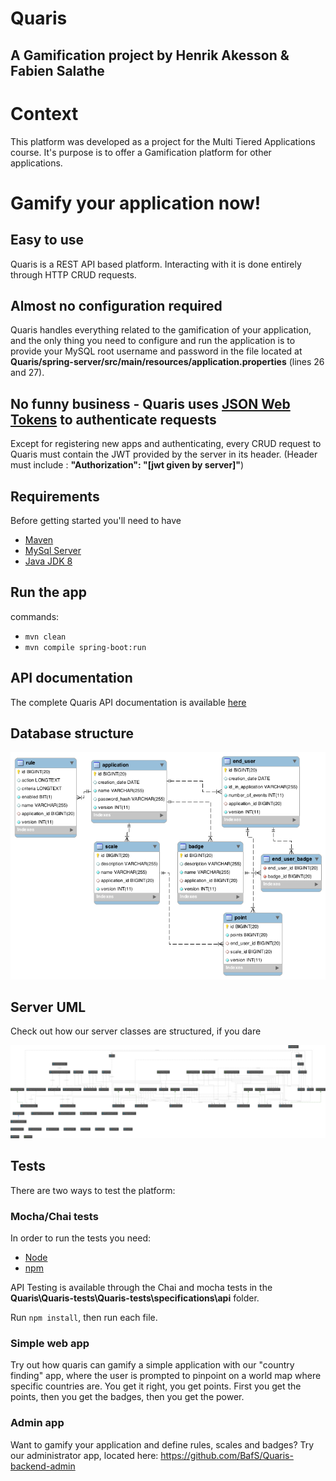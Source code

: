# Quaris

## A Gamification project by Henrik Akesson & Fabien Salathe

# Context
This platform was developed as a project for the Multi Tiered Applications course.
It's purpose is to offer a Gamification platform for other applications.

# Gamify your application now!
## Easy to use
Quaris is a REST API based platform. Interacting with it is done entirely through HTTP CRUD requests.

## Almost no configuration required
Quaris handles everything related to the gamification of your application, and the only thing you need to configure and run the application is to provide your MySQL root username and password in the file located at **Quaris/spring-server/src/main/resources/application.properties** (lines 26 and 27).

## No funny business - Quaris uses [JSON Web Tokens](https://jwt.io/) to authenticate requests
Except for registering new apps and authenticating, every CRUD request to Quaris must contain the JWT provided by the server in its header. (Header must include : **"Authorization": "[jwt given by server]"**)

## Requirements
Before getting started you'll need to have
- [Maven](https://maven.apache.org/download.cgi)
- [MySql Server](https://dev.mysql.com/downloads/windows/installer/5.7.html)
- [Java JDK 8](http://www.oracle.com/technetwork/java/javase/downloads/jdk8-downloads-2133151.html)

## Run the app
commands:
- `mvn clean`
- `mvn compile spring-boot:run`

## API documentation
The complete Quaris API documentation is available [here](https://bafs.github.io/Quaris/)

## Database structure
![Database](./docs/db_uml.png)

## Server UML
Check out how our server classes are structured, if you dare

![UML](./docs/server_uml_2.png)

## Tests
There are two ways to test the platform:
### Mocha/Chai tests
In order to run the tests you need:
- [Node](https://nodejs.org/en/)
- [npm](https://www.npmjs.com/)

API Testing is available through the Chai and mocha tests in the **Quaris\Quaris-tests\Quaris-tests\specifications\api** folder.

Run `npm install`, then run each file.

### Simple web app
Try out how quaris can gamify a simple application with our "country finding" app, where the user is prompted to pinpoint on a world map where specific countries are. You get it right, you get points. First you get the points, then you get the badges, then you get the power.

### Admin app
Want to gamify your application and define rules, scales and badges? Try our administrator app, located here: https://github.com/BafS/Quaris-backend-admin
